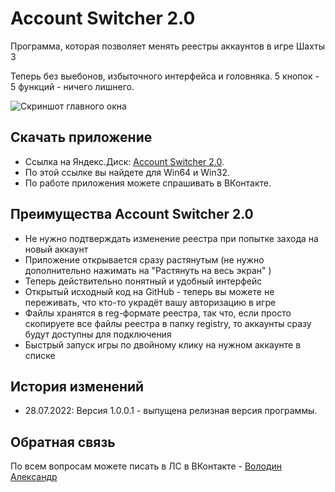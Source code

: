 # Account Switcher 2.0
Программа, которая позволяет менять реестры аккаунтов в игре Шахты 3

Теперь без выебонов, избыточного интерфейса и головняка. 5 кнопок - 5 функций - ничего лишнего.


![Скриншот главного окна](https://i120.fastpic.org/big/2022/0728/00/c93914fec18c8c2d1014c8c0d9d31e00.png)


## Скачать приложение
* Ссылка на Яндекс.Диск: [Account Switcher 2.0](https://disk.yandex.ru/d/ocAP9yh-zBCvgQ).
* По этой ссылке вы найдете для Win64 и Win32.
* По работе приложения можете спрашивать в ВКонтакте.

## Преимущества Account Switcher 2.0
* Не нужно подтверждать изменение реестра при попытке захода на новый аккаунт
* Приложение открывается сразу растянутым (не нужно дополнительно нажимать на "Растянуть на весь экран" )
* Теперь действительно понятный и удобный интерфейс
* Открытый исходный код на GitHub - теперь вы можете не переживать, что кто-то украдёт вашу авторизацию в игре
* Файлы хранятся в reg-формате реестра, так что, если просто скопируете все файлы реестра в папку registry, то аккаунты сразу будут доступны для подключения
* Быстрый запуск игры по двойному клику на нужном аккаунте в списке

## История изменений
* 28.07.2022: Версия 1.0.0.1 - выпущена релизная версия программы.

## Обратная связь
По всем вопросам можете писать в ЛС в ВКонтакте - [Володин Александр](https://vk.com/oncologist63)